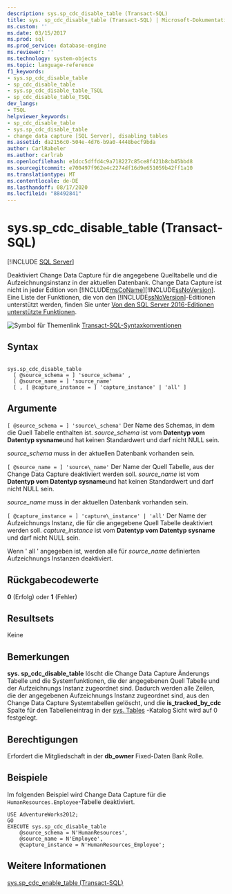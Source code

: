 ```yaml
---
description: sys.sp_cdc_disable_table (Transact-SQL)
title: sys. sp_cdc_disable_table (Transact-SQL) | Microsoft-Dokumentation
ms.custom: ''
ms.date: 03/15/2017
ms.prod: sql
ms.prod_service: database-engine
ms.reviewer: ''
ms.technology: system-objects
ms.topic: language-reference
f1_keywords:
- sys.sp_cdc_disable_table
- sp_cdc_disable_table
- sys.sp_cdc_disable_table_TSQL
- sp_cdc_disable_table_TSQL
dev_langs:
- TSQL
helpviewer_keywords:
- sp_cdc_disable_table
- sys.sp_cdc_disable_table
- change data capture [SQL Server], disabling tables
ms.assetid: da2156c0-504e-4d76-b9a0-4448becf9bda
author: CarlRabeler
ms.author: carlrab
ms.openlocfilehash: e1dcc5dffd4c9a718227c85ce8f421b8cb45bbd8
ms.sourcegitcommit: e700497f962e4c2274df16d9e651059b42ff1a10
ms.translationtype: MT
ms.contentlocale: de-DE
ms.lasthandoff: 08/17/2020
ms.locfileid: "88492841"
---
```

# <a name="syssp_cdc_disable_table-transact-sql"></a>sys.sp_cdc_disable_table (Transact-SQL)
[!INCLUDE [SQL Server](../../includes/applies-to-version/sqlserver.md)]

  Deaktiviert Change Data Capture für die angegebene Quelltabelle und die Aufzeichnungsinstanz in der aktuellen Datenbank. Change Data Capture ist nicht in jeder Edition von [!INCLUDE[msCoName](../../includes/msconame-md.md)][!INCLUDE[ssNoVersion](../../includes/ssnoversion-md.md)]. Eine Liste der Funktionen, die von den [!INCLUDE[ssNoVersion](../../includes/ssnoversion-md.md)]-Editionen unterstützt werden, finden Sie unter [Von den SQL Server 2016-Editionen unterstützte Funktionen](~/sql-server/editions-and-supported-features-for-sql-server-2016.md).  
  
 ![Symbol für Themenlink](../../database-engine/configure-windows/media/topic-link.gif "Symbol für Themenlink") [Transact-SQL-Syntaxkonventionen](../../t-sql/language-elements/transact-sql-syntax-conventions-transact-sql.md)  
  
## <a name="syntax"></a>Syntax  
  
```  
  
sys.sp_cdc_disable_table   
  [ @source_schema = ] 'source_schema' ,   
  [ @source_name = ] 'source_name'  
  [ , [ @capture_instance = ] 'capture_instance' | 'all' ]  
```  
  
## <a name="arguments"></a>Argumente  
`[ @source_schema = ] 'source\_schema'` Der Name des Schemas, in dem die Quell Tabelle enthalten ist. *source_schema* ist vom **Datentyp vom Datentyp sysname**und hat keinen Standardwert und darf nicht NULL sein.  
  
 *source_schema* muss in der aktuellen Datenbank vorhanden sein.  
  
`[ @source_name = ] 'source\_name'` Der Name der Quell Tabelle, aus der Change Data Capture deaktiviert werden soll. *source_name* ist vom **Datentyp vom Datentyp sysname**und hat keinen Standardwert und darf nicht NULL sein.  
  
 *source_name* muss in der aktuellen Datenbank vorhanden sein.  
  
`[ @capture_instance = ] 'capture\_instance' | 'all'` Der Name der Aufzeichnungs Instanz, die für die angegebene Quell Tabelle deaktiviert werden soll. *capture_instance* ist vom **Datentyp vom Datentyp sysname** und darf nicht NULL sein.  
  
 Wenn ' all ' angegeben ist, werden alle für *source_name* definierten Aufzeichnungs Instanzen deaktiviert.  
  
## <a name="return-code-values"></a>Rückgabecodewerte  
 **0** (Erfolg) oder **1** (Fehler)  
  
## <a name="result-sets"></a>Resultsets  
 Keine  
  
## <a name="remarks"></a>Bemerkungen  
 **sys. sp_cdc_disable_table** löscht die Change Data Capture Änderungs Tabelle und die Systemfunktionen, die der angegebenen Quell Tabelle und der Aufzeichnungs Instanz zugeordnet sind. Dadurch werden alle Zeilen, die der angegebenen Aufzeichnungs Instanz zugeordnet sind, aus den Change Data Capture Systemtabellen gelöscht, und die **is_tracked_by_cdc** Spalte für den Tabelleneintrag in der [sys. Tables](../../relational-databases/system-catalog-views/sys-tables-transact-sql.md) -Katalog Sicht wird auf 0 festgelegt.  
  
## <a name="permissions"></a>Berechtigungen  
 Erfordert die Mitgliedschaft in der **db_owner** Fixed-Daten Bank Rolle.  
  
## <a name="examples"></a>Beispiele  
 Im folgenden Beispiel wird Change Data Capture für die `HumanResources.Employee`-Tabelle deaktiviert.  
  
```  
USE AdventureWorks2012;  
GO  
EXECUTE sys.sp_cdc_disable_table   
    @source_schema = N'HumanResources',   
    @source_name = N'Employee',  
    @capture_instance = N'HumanResources_Employee';  
```  
  
## <a name="see-also"></a>Weitere Informationen  
 [sys.sp_cdc_enable_table &#40;Transact-SQL&#41;](../../relational-databases/system-stored-procedures/sys-sp-cdc-enable-table-transact-sql.md)  
  
  
